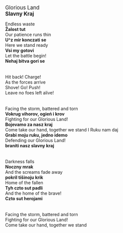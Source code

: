 <big>Glorious Land<br>
<b>Slavny Kraj</big></b>


Endless waste<br>
**Žalost tut** <br>
Our patience runs thin<br>
**U^z  mir konczati se**<br>
Here we stand ready<br>
**Vsi my gotovi**<br>
Let the battle begin!<br>
**Nehaj bitva gori se**<br>
<br><br>
Hit back! Charge!<br>
As the forces arrive<br>
Shove! Go! Push!<br>
Leave no foes left alive!<br>
<br><br>
Facing the storm, battered and torn<br>
**Vokrug vihorov, ogień i krov** <br>
Fighting for our Glorious Land!<br>
**Bojevamo za nasz kraj**<br>
Come take our hand, together we stand
I Ruku nam daj<br>
**Grabi moju ruku, jedno idemo**<br>
Defending our Glorious Land!<br>
**braniti nasz slavny kraj**<br>
<br><br>
Darkness falls<br>
**Noczny mrak**<br>
And the screams fade away<br>
**pokril tišinoju krik**<br>
Home of the fallen<br>
**Tyh czto sut padli**<br>
And the home of the brave!<br>
**Czto sut herojami**<br>
<br><br>
Facing the storm, battered and torn<br>
Fighting for our Glorious Land!<br>
Come take our hand, together we stand<br>


